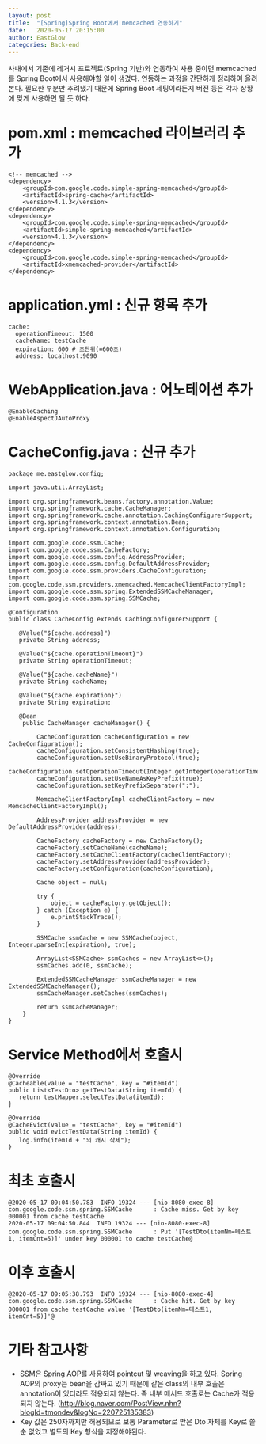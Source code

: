 ```yaml
---
layout: post
title:  "[Spring]Spring Boot에서 memcached 연동하기"
date:   2020-05-17 20:15:00
author: EastGlow
categories: Back-end
---
```


사내에서 기존에 레거시 프로젝트(Spring 기반)와 연동하여 사용 중이던 memcached를 Spring Boot에서 사용해야할 일이 생겼다. 연동하는 과정을 간단하게 정리하여 올려본다. 필요한 부분만 추려냈기 때문에 Spring Boot 세팅이라든지 버전 등은 각자 상황에 맞게 사용하면 될 듯 하다.

# pom.xml : memcached 라이브러리 추가

    <!-- memcached -->
    <dependency>
        <groupId>com.google.code.simple-spring-memcached</groupId>
        <artifactId>spring-cache</artifactId>
        <version>4.1.3</version>
    </dependency>
    <dependency>
        <groupId>com.google.code.simple-spring-memcached</groupId>
        <artifactId>simple-spring-memcached</artifactId>
        <version>4.1.3</version>
    </dependency>
    <dependency>
        <groupId>com.google.code.simple-spring-memcached</groupId>
        <artifactId>xmemcached-provider</artifactId>
    </dependency>

# application.yml : 신규 항목 추가

    cache:
      operationTimeout: 1500
      cacheName: testCache
      expiration: 600 # 초단위(=600초)
      address: localhost:9090

# WebApplication.java : 어노테이션 추가

    @EnableCaching
    @EnableAspectJAutoProxy

# CacheConfig.java : 신규 추가

    package me.eastglow.config;
    
    import java.util.ArrayList;
    
    import org.springframework.beans.factory.annotation.Value;
    import org.springframework.cache.CacheManager;
    import org.springframework.cache.annotation.CachingConfigurerSupport;
    import org.springframework.context.annotation.Bean;
    import org.springframework.context.annotation.Configuration;
    
    import com.google.code.ssm.Cache;
    import com.google.code.ssm.CacheFactory;
    import com.google.code.ssm.config.AddressProvider;
    import com.google.code.ssm.config.DefaultAddressProvider;
    import com.google.code.ssm.providers.CacheConfiguration;
    import com.google.code.ssm.providers.xmemcached.MemcacheClientFactoryImpl;
    import com.google.code.ssm.spring.ExtendedSSMCacheManager;
    import com.google.code.ssm.spring.SSMCache;
    
    @Configuration
    public class CacheConfig extends CachingConfigurerSupport {
    
       @Value("${cache.address}")
       private String address;
       
       @Value("${cache.operationTimeout}")
       private String operationTimeout;
       
       @Value("${cache.cacheName}")
       private String cacheName;
       
       @Value("${cache.expiration}")
       private String expiration;
          
       @Bean
        public CacheManager cacheManager() {
    
            CacheConfiguration cacheConfiguration = new CacheConfiguration();
            cacheConfiguration.setConsistentHashing(true);
            cacheConfiguration.setUseBinaryProtocol(true);
            cacheConfiguration.setOperationTimeout(Integer.getInteger(operationTimeout));
            cacheConfiguration.setUseNameAsKeyPrefix(true);
            cacheConfiguration.setKeyPrefixSeparator(":");
    
            MemcacheClientFactoryImpl cacheClientFactory = new MemcacheClientFactoryImpl();
    
            AddressProvider addressProvider = new DefaultAddressProvider(address);
    
            CacheFactory cacheFactory = new CacheFactory();
            cacheFactory.setCacheName(cacheName);
            cacheFactory.setCacheClientFactory(cacheClientFactory);
            cacheFactory.setAddressProvider(addressProvider);
            cacheFactory.setConfiguration(cacheConfiguration);
    
            Cache object = null;
    
            try {
                object = cacheFactory.getObject();
            } catch (Exception e) {
                e.printStackTrace();
            }
            
            SSMCache ssmCache = new SSMCache(object, Integer.parseInt(expiration), true);
            
            ArrayList<SSMCache> ssmCaches = new ArrayList<>();
            ssmCaches.add(0, ssmCache);
            
            ExtendedSSMCacheManager ssmCacheManager = new ExtendedSSMCacheManager();
            ssmCacheManager.setCaches(ssmCaches);
            
            return ssmCacheManager;
        }
    }

# Service Method에서 호출시

    @Override
    @Cacheable(value = "testCache", key = "#itemId")
    public List<TestDto> getTestData(String itemId) {
       return testMapper.selectTestData(itemId);
    }
    
    @Override
    @CacheEvict(value = "testCache", key = "#itemId")
    public void evictTestData(String itemId) {
       log.info(itemId + "의 캐시 삭제");
    }

# 최초 호출시

    @2020-05-17 09:04:50.783  INFO 19324 --- [nio-8080-exec-8] com.google.code.ssm.spring.SSMCache      : Cache miss. Get by key 000001 from cache testCache
    2020-05-17 09:04:50.844  INFO 19324 --- [nio-8080-exec-8] com.google.code.ssm.spring.SSMCache      : Put '[TestDto(itemNm=테스트1, itemCnt=5)]' under key 000001 to cache testCache@

# 이후 호출시

    @2020-05-17 09:05:38.793  INFO 19324 --- [nio-8080-exec-4] com.google.code.ssm.spring.SSMCache      : Cache hit. Get by key 000001 from cache testCache value '[TestDto(itemNm=테스트1, itemCnt=5)]'@

# 기타 참고사항

*  SSM은 Spring AOP를 사용하여 pointcut 및 weaving을 하고 있다. Spring AOP의 proxy는 bean을 감싸고 있기 때문에 같은 class의 내부 호출은 annotation이 있더라도 적용되지 않는다. 즉 내부 메서드 호출로는 Cache가 적용되지 않는다. (http://blog.naver.com/PostView.nhn?blogId=tmondev&logNo=220725135383)
* Key 값은 250자까지만 허용되므로 보통 Parameter로 받은 Dto 자체를 Key로 쓸 순 없었고 별도의 Key 형식을 지정해야된다.
